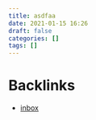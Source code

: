 ```yaml
---
title: asdfaa
date: 2021-01-15 16:26
draft: false
categories: []
tags: []
---
```




# Backlinks

- [inbox](inbox)
